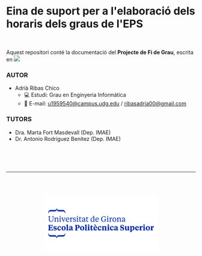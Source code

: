 # Eina de suport per a l'elaboració dels horaris dels graus de l'EPS
<br>

Aquest repositori conté la documentació del **Projecte de Fi de Grau**, escrita en <span><img src="/images/LaTeX_logo..png"/>

### AUTOR
- Adrià Ribas Chico
  - :computer: Estudi: Grau en Enginyeria Informàtica
  - :incoming_envelope: E-mail: u1959540@campus.udg.edu / ribasadria00@gmail.com
  

### TUTORS
- Dra. Marta Fort Masdevall (Dep. IMAE)
- Dr. Antonio Rodríguez Benítez (Dep. IMAE)

<br><br><br>

---

<br><br>

<p align="center"><img src="/imatges/logo.jpg" alt="UdGEPS" width="300" hAlign="center"/>

<br><br>
 
